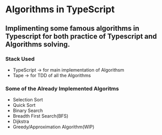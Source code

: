 # Algorithms in TypeScript

## Implimenting some famous algorithms in Typescript for both practice of Typescript and Algorithms solving.

### Stack Used
* TypeScript -> for main implementation of Algorithsm
* Tape -> for TDD of all the Algorithms

### Some of the Already Implemented Algoritms
* Selection Sort
* Quick Sort
* Binary Search
* Breadth First Search(BFS)
* Dijkstra
* Greedy/Approximation Algorithm(WIP)
